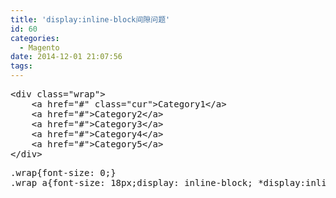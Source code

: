 ```yaml
---
title: 'display:inline-block间隙问题'
id: 60
categories:
  - Magento
date: 2014-12-01 21:07:56
tags:
---
```


 
<pre class="lang:default decode:true " >&lt;div class="wrap"&gt;
	&lt;a href="#" class="cur"&gt;Category1&lt;/a&gt;
	&lt;a href="#"&gt;Category2&lt;/a&gt;
	&lt;a href="#"&gt;Category3&lt;/a&gt;
	&lt;a href="#"&gt;Category4&lt;/a&gt;
	&lt;a href="#"&gt;Category5&lt;/a&gt;
&lt;/div&gt;</pre> 

<pre class="lang:css decode:true " >.wrap{font-size: 0;}
.wrap a{font-size: 18px;display: inline-block; *display:inline; *zoom:1;}</pre> 